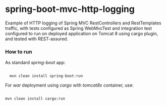 # spring-boot-mvc-http-logging
Example of HTTP logging of Spring MVC RestControllers and RestTemplates traffic, with tests configured as Spring WebMvcTest
 and integration test configured to run on deployed application on Tomcat 8 using cargo plugin, and tested with REST-assured.


### How to run
As standard _spring-boot_ app:

<code>
  mvn clean install spring-boot:run
</code>


For _war_ deployment using _cargo_ with _tomcat8x_ container, use:

<code>
mvn clean install cargo:run
</code>



